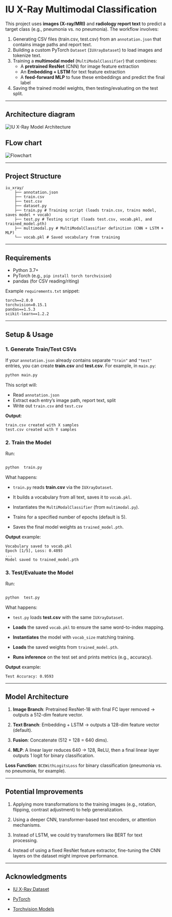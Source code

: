 # IU X-Ray Multimodal Classification

This project uses **images (X-ray/MRI)** and **radiology report text** to predict a target class (e.g., pneumonia vs. no pneumonia). The workflow involves:
1. Generating CSV files (train.csv, test.csv) from an `annotation.json` that contains image paths and report text.
2. Building a custom PyTorch `Dataset` (`IUXrayDataset`) to load images and tokenize text.
3. Training a **multimodal model** (`MultiModalClassifier`) that combines:
	- A **pretrained ResNet** (CNN) for image feature extraction
	- An **Embedding + LSTM** for text feature extraction
	- A **feed-forward MLP** to fuse these embeddings and predict the final label
4. Saving the trained model weights, then testing/evaluating on the test split.
 
---  

## Architecture diagram

![IU X-Ray Model Architecture](docs/images/Architecture.png)

## FLow chart

![Flowchart](docs/images/flowchart.svg)

---

## Project Structure

```
iu_xray/
    ├── annotation.json 
    ├── train.csv 
    ├── test.csv 
    ├── dataset.py
    ├── train.py # Training script (loads train.csv, trains model, saves model + vocab)
    ├── test.py # Testing script (loads test.csv, vocab.pkl, and trained_model.pth)
    ├── multimodal.py # MultiModalClassifier definition (CNN + LSTM + MLP)
    └── vocab.pkl # Saved vocabulary from training

```
---
## Requirements
- Python 3.7+
- PyTorch (e.g., `pip install torch torchvision`)
- pandas (for CSV reading/riting)

Example `requirements.txt` snippet:
```
torch==2.0.0
torchvision=0.15.1
pandas==1.5.3
scikit-learn==1.2.2
```
---

## Setup & Usage
### 1. Generate Train/Test CSVs

If your `annotation.json` already contains separate `"train"` and `"test"` entries, you can create **train.csv** and **test.csv**. For example, in `main.py`:  
```bash
python main.py
```
This script will:
- Read `annotation.json`
- Extract each entry’s image path, report text, split
- Write out `train.csv` and `test.csv`

**Output**:
```
train.csv created with X samples
test.csv created with Y samples
```

### 2. Train the Model

Run:
```bash

python  train.py

```
What happens:

-  `train.py` reads **train.csv** via the `IUXrayDataset`.

- It builds a vocabulary from all text, saves it to `vocab.pkl`.

- Instantiates the `MultiModalClassifier` (from `multimodal.py`).

- Trains for a specified number of epochs (default is 5).

- Saves the final model weights as `trained_model.pth`.

**Output** example:

```
Vocabulary saved to vocab.pkl
Epoch [1/5], Loss: 0.4893
...
Model saved to trained_model.pth
```

### 3. Test/Evaluate the Model

Run:
```bash

python  test.py

```

What happens:

-  `test.py` loads **test.csv** with the same `IUXrayDataset`.

-  **Loads** the saved `vocab.pkl` to ensure the same word-to-index mapping.

-  **Instantiates** the model with `vocab_size` matching training.

-  **Loads** the saved weights from `trained_model.pth`.

-  **Runs inference** on the test set and prints metrics (e.g., accuracy).

  

**Output** example:

```
Test Accuracy: 0.9593
```

---
  
## Model Architecture

1.  **Image Branch**: Pretrained ResNet-18 with final FC layer removed → outputs a 512-dim feature vector.

2.  **Text Branch**: Embedding + LSTM → outputs a 128-dim feature vector (default).

3.  **Fusion**: Concatenate (512 + 128 = 640 dims).

4.  **MLP**: A linear layer reduces 640 → 128, ReLU, then a final linear layer outputs 1 logit for binary classification.


**Loss Function**: `BCEWithLogitsLoss` for binary classification (pneumonia vs. no pneumonia, for example).

--- 

## Potential Improvements
  
1.  Applying more transformations to the training images (e.g., rotation, flipping, contrast adjustment) to help generalization.
    
2.  Using a deeper CNN, transformer-based text encoders, or attention mechanisms.
    
3.  Instead of LSTM, we could try transformers like BERT for text processing.
    
4.  Instead of using a fixed ResNet feature extractor, fine-tuning the CNN layers on the dataset might improve performance.
 
---
 
## Acknowledgments
  
- [IU X-Ray Dataset](https://openi.nlm.nih.gov/faq)

- [PyTorch](https://pytorch.org/)

- [Torchvision Models](https://pytorch.org/vision/stable/models.html)
